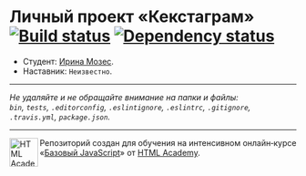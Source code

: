 # Личный проект «Кекстаграм» [![Build status][travis-image]][travis-url] [![Dependency status][dependency-image]][dependency-url]

* Студент: [Ирина Мозес](https://up.htmlacademy.ru/javascript/6/user/208124).
* Наставник: `Неизвестно`.

---

_Не удаляйте и не обращайте внимание на папки и файлы:_<br>
_`bin`, `tests`, `.editorconfig`, `.eslintignore`, `.eslintrc`, `.gitignore`, `.travis.yml`, `package.json`._

---

<a href="https://htmlacademy.ru/intensive/javascript"><img align="left" width="50" height="50" title="HTML Academy" src="https://up.htmlacademy.ru/static/img/intensive/javascript/logo-for-github.svg"></a>

Репозиторий создан для обучения на интенсивном онлайн‑курсе «[Базовый JavaScript](https://htmlacademy.ru/intensive/javascript)» от [HTML Academy](https://htmlacademy.ru).

[travis-image]: https://travis-ci.org/htmlacademy-javascript/208124-kekstagram.svg?branch=master
[travis-url]: https://travis-ci.org/htmlacademy-javascript/208124-kekstagram
[dependency-image]: https://david-dm.org/htmlacademy-javascript/208124-kekstagram.svg?style=flat-square
[dependency-url]: https://david-dm.org/htmlacademy-javascript/208124-kekstagram
